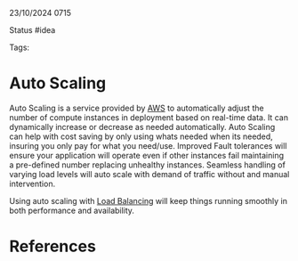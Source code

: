 23/10/2024 0715

Status #idea

Tags:

# Auto Scaling

Auto Scaling is a service provided by [AWS](./AWS.md) to automatically adjust the number of compute instances in deployment based on real-time
data. It can dynamically increase or decrease as needed automatically. Auto Scaling can help with cost saving by only using whats needed when 
its needed, insuring you only pay for what you need/use. Improved Fault tolerances will ensure your application will operate even if other
instances fail maintaining a pre-defined number replacing unhealthy instances. Seamless handling of varying load levels will auto scale with
demand of traffic without and manual intervention.

Using auto scaling with [Load Balancing](./Load_Balancing.md) will keep things running smoothly in both performance and availability. 


# References
